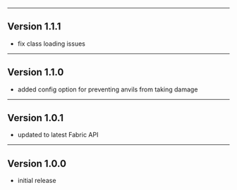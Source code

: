 ------------------------------------------------------
Version 1.1.1
------------------------------------------------------
- fix class loading issues

------------------------------------------------------
Version 1.1.0
------------------------------------------------------
- added config option for preventing anvils from
  taking damage

------------------------------------------------------
Version 1.0.1
------------------------------------------------------
- updated to latest Fabric API

------------------------------------------------------
Version 1.0.0
------------------------------------------------------
- initial release
